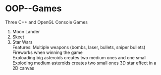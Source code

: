 # OOP--Games
Three C++ and OpenGL Console Games
1. Moon Lander
2. Skeet
3. Star Wars <br/>
   Features: 
   Multiple weapons (bombs, laser, bullets, sniper bullets) <br/>
   Fireworks when winning the game <br/>
   Exploading big asteroids creates two medium ones and one small
   Exploding medium asteroids creates two small ones
   3D star effect in a 2D canvas 
   
